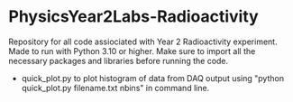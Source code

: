 # PhysicsYear2Labs-Radioactivity
Repository for all code assiociated with Year 2 Radioactivity experiment. Made to run with Python 3.10 or higher. Make sure to import all the necessary packages and libraries before running the code.

- quick_plot.py to plot histogram of data from DAQ output using "python quick_plot.py filename.txt nbins" in command line.